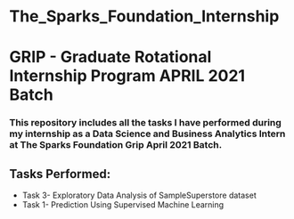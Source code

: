 # The_Sparks_Foundation_Internship
# GRIP - Graduate Rotational Internship Program APRIL 2021 Batch

### This repository includes all the tasks I have performed during my internship as a Data Science and Business Analytics Intern at The Sparks Foundation Grip April 2021 Batch.

## Tasks Performed:
- Task 3- Exploratory Data Analysis of SampleSuperstore dataset
- Task 1- Prediction Using Supervised Machine Learning
